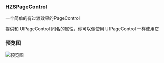 ### HZSPageControl
一个简单的有过渡效果的PageControl

提供和 UIPageControl 同名的属性，你可以像使用 UIPageControl 一样使用它

### 预览图

![预览图](https://upload-images.jianshu.io/upload_images/6365912-bc4a216d08d69c4d.gif?imageMogr2/auto-orient/strip)

